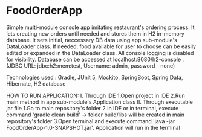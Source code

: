 # FoodOrderApp
Simple multi-module console app imitating restaurant's ordering process. It lets creating new orders until needed and stores them in H2 in-memory database. 
It sets initial, neccessary DB data using app sub-module's DataLoader class. If needed, food available for user to choose can be easily edited or expanded in the DataLoader class.
All console logging is disabled for visibility. 
Database can be accessed at localhost:8080/h2-console . (JDBC URL: jdbc:h2:mem:test, Username: admin, password - none) 

Technologies used :
 Gradle, JUnit 5, Mockito, SpringBoot, Spring Data, Hibernate, H2 database
 
 HOW TO RUN APPLICATION:
  I. Through IDE
    1.Open project in IDE
    2.Run main method in app sub-module's Application class
  II. Through executable jar file
    1.Go to main repository's folder
    2.In IDE or in terminal, execute command 'gradle clean build' -> folder build/libs will be created in main repository's folder
    3.Open terminal and execute command 'java -jar FoodOrderApp-1.0-SNAPSHOT.jar'. Application will run in the terminal

